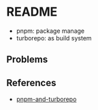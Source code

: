 # README

- pnpm: package manage
- turborepo: as build system

## Problems


## References

- [pnpm-and-turborepo](https://nhost.io/blog/how-we-configured-pnpm-and-turborepo-for-our-monorepo)
